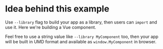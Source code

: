 # Idea behind this example

Use `--library` flag to build your app as a library, then users can `import` and use it. Here we're building a Vue component.

Feel free to use a string value like `--library MyComponent` too, then your app will be built in UMD format and available as `window.MyComponent` in browser.
